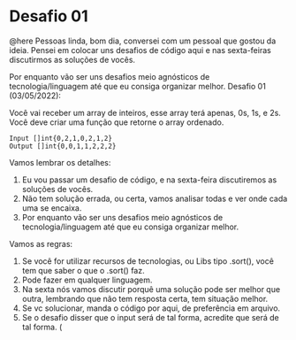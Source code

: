 # Desafio 01

@here Pessoas linda, bom dia, conversei com um pessoal que gostou da ideia. Pensei em colocar uns desafios de código aqui e nas sexta-feiras discutirmos as soluções de vocês.

Por enquanto vão ser uns desafios meio agnósticos de tecnologia/linguagem até que eu consiga organizar melhor.
Desafio 01 (03/05/2022):

Você vai receber um array de inteiros, esse array terá apenas, 0s, 1s, e 2s. Você deve criar uma função que retorne o array ordenado.

```
Input []int{0,2,1,0,2,1,2}
Output []int{0,0,1,1,2,2,2}
```

Vamos lembrar os detalhes:
1. Eu vou passar um desafio de código, e na sexta-feira discutiremos as soluções de vocês.
2. Não tem solução errada, ou certa, vamos analisar todas e ver onde cada uma se encaixa.
3. Por enquanto vão ser uns desafios meio agnósticos de tecnologia/linguagem até que eu consiga organizar melhor.

Vamos as regras:
1. Se você for utilizar recursos de tecnologias, ou Libs tipo .sort(), você tem que saber o que o .sort() faz.
2. Pode fazer em qualquer linguagem.
3. Na sexta nós vamos discutir porquê uma solução pode ser melhor que outra, lembrando que não tem resposta certa, tem situação melhor.
4. Se vc solucionar, manda o código por aqui, de preferência em arquivo.
5. Se o desafio disser que o input será de tal forma, acredite que será de tal forma. (
